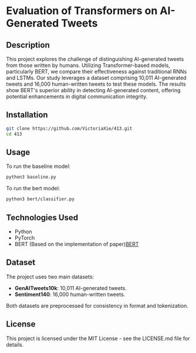 
# Evaluation of Transformers on AI-Generated Tweets

## Description
This project explores the challenge of distinguishing AI-generated tweets from those written by humans. Utilizing Transformer-based models, particularly BERT, we compare their effectiveness against traditional RNNs and LSTMs. Our study leverages a dataset comprising 10,011 AI-generated tweets and 16,000 human-written tweets to test these models. The results show BERT's superior ability in detecting AI-generated content, offering potential enhancements in digital communication integrity.

## Installation

```bash
git clone https://github.com/VictoriaXie/413.git
cd 413
```

## Usage

To run the baseline model:

```bash
python3 baseline.py
```

To run the bert model:

```bash
python3 bert/classifier.py
```

## Technologies Used

- Python
- PyTorch
- BERT (Based on the implementation of paper)[BERT](https://arxiv.org/abs/1810.04805)

## Dataset

The project uses two main datasets:
- **GenAITweets10k**: 10,011 AI-generated tweets.
- **Sentiment140**: 16,000 human-written tweets. 

Both datasets are preprocessed for consistency in format and tokenization.

## License

This project is licensed under the MIT License - see the LICENSE.md file for details.

